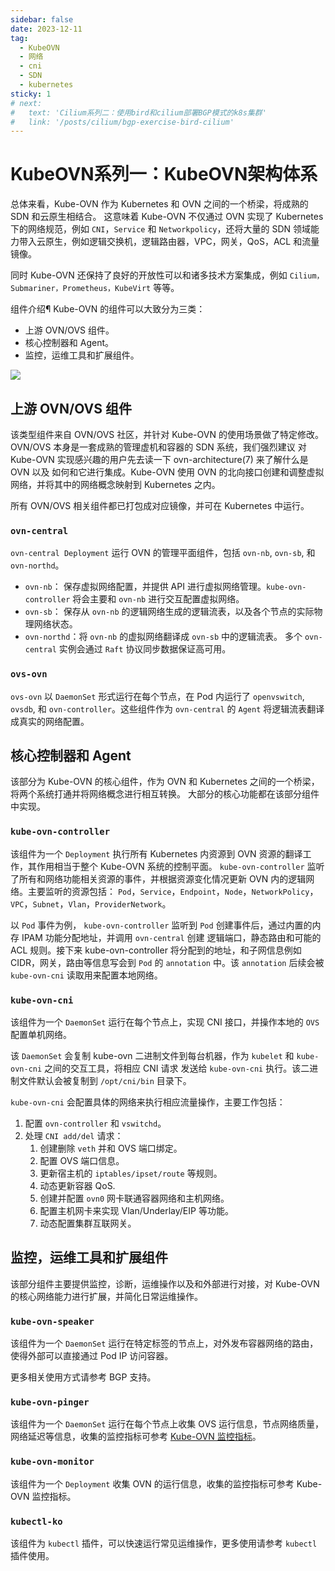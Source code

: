 ```yaml
---
sidebar: false
date: 2023-12-11
tag:
  - KubeOVN
  - 网络
  - cni
  - SDN
  - kubernetes
sticky: 1
# next:
#   text: 'Cilium系列二：使用bird和cilium部署BGP模式的k8s集群'
#   link: '/posts/cilium/bgp-exercise-bird-cilium'
---
```


# KubeOVN系列一：KubeOVN架构体系

总体来看，Kube-OVN 作为 Kubernetes 和 OVN 之间的一个桥梁，将成熟的 SDN 和云原生相结合。 这意味着 Kube-OVN 不仅通过 OVN 实现了 Kubernetes 下的网络规范，例如 `CNI`，`Service` 和 `Networkpolicy`，还将大量的 SDN 领域能力带入云原生，例如逻辑交换机，逻辑路由器，VPC，网关，QoS，ACL 和流量镜像。

同时 Kube-OVN 还保持了良好的开放性可以和诸多技术方案集成，例如 `Cilium，Submariner，Prometheus，KubeVirt` 等等。

组件介绍¶
Kube-OVN 的组件可以大致分为三类：

- 上游 OVN/OVS 组件。
- 核心控制器和 Agent。
- 监控，运维工具和扩展组件。

![](https://kubeovn.github.io/docs/v1.12.x/static/architecture.png)

## 上游 OVN/OVS 组件

该类型组件来自 OVN/OVS 社区，并针对 Kube-OVN 的使用场景做了特定修改。 OVN/OVS 本身是一套成熟的管理虚机和容器的 SDN 系统，我们强烈建议 对 Kube-OVN 实现感兴趣的用户先去读一下 ovn-architecture(7) 来了解什么是 OVN 以及 如何和它进行集成。Kube-OVN 使用 OVN 的北向接口创建和调整虚拟网络，并将其中的网络概念映射到 Kubernetes 之内。

所有 OVN/OVS 相关组件都已打包成对应镜像，并可在 Kubernetes 中运行。

### `ovn-central`

`ovn-central Deployment` 运行 OVN 的管理平面组件，包括 `ovn-nb`, `ovn-sb`, 和 `ovn-northd`。

- `ovn-nb`： 保存虚拟网络配置，并提供 API 进行虚拟网络管理。`kube-ovn-controller` 将会主要和 `ovn-nb` 进行交互配置虚拟网络。
- `ovn-sb`： 保存从 `ovn-nb` 的逻辑网络生成的逻辑流表，以及各个节点的实际物理网络状态。
- `ovn-northd`：将 `ovn-nb` 的虚拟网络翻译成 `ovn-sb` 中的逻辑流表。
多个 `ovn-central` 实例会通过 `Raft` 协议同步数据保证高可用。

### `ovs-ovn`

`ovs-ovn` 以 `DaemonSet` 形式运行在每个节点，在 Pod 内运行了 `openvswitch`, `ovsdb`, 和 `ovn-controller`。这些组件作为 `ovn-central` 的 `Agent` 将逻辑流表翻译成真实的网络配置。

## 核心控制器和 Agent

该部分为 Kube-OVN 的核心组件，作为 OVN 和 Kubernetes 之间的一个桥梁，将两个系统打通并将网络概念进行相互转换。 大部分的核心功能都在该部分组件中实现。

### `kube-ovn-controller`

该组件为一个 `Deployment` 执行所有 Kubernetes 内资源到 OVN 资源的翻译工作，其作用相当于整个 Kube-OVN 系统的控制平面。 `kube-ovn-controller` 监听了所有和网络功能相关资源的事件，并根据资源变化情况更新 OVN 内的逻辑网络。主要监听的资源包括： `Pod`，`Service`，`Endpoint`，`Node`，`NetworkPolicy`，`VPC`，`Subnet`，`Vlan`，`ProviderNetwork`。

以 `Pod` 事件为例， `kube-ovn-controller` 监听到 `Pod` 创建事件后，通过内置的内存 IPAM 功能分配地址，并调用 `ovn-central` 创建 逻辑端口，静态路由和可能的 ACL 规则。接下来 kube-ovn-controller 将分配到的地址，和子网信息例如 CIDR，网关，路由等信息写会到 `Pod` 的 `annotation` 中。该 `annotation` 后续会被 `kube-ovn-cni` 读取用来配置本地网络。

### `kube-ovn-cni`

该组件为一个 `DaemonSet` 运行在每个节点上，实现 CNI 接口，并操作本地的 `OVS` 配置单机网络。

该 `DaemonSet` 会复制 kube-ovn 二进制文件到每台机器，作为 `kubelet` 和 `kube-ovn-cni` 之间的交互工具，将相应 CNI 请求 发送给 `kube-ovn-cni` 执行。该二进制文件默认会被复制到 `/opt/cni/bin` 目录下。

`kube-ovn-cni` 会配置具体的网络来执行相应流量操作，主要工作包括： 

1. 配置 `ovn-controller` 和 `vswitchd`。
2. 处理 `CNI add/del` 请求： 
    1. 创建删除 `veth` 并和 OVS 端口绑定。 
    2. 配置 OVS 端口信息。 
    3. 更新宿主机的 `iptables/ipset/route` 等规则。 
    4. 动态更新容器 QoS. 
    5. 创建并配置 `ovn0` 网卡联通容器网络和主机网络。 
    6. 配置主机网卡来实现 Vlan/Underlay/EIP 等功能。 
    7. 动态配置集群互联网关。

## 监控，运维工具和扩展组件

该部分组件主要提供监控，诊断，运维操作以及和外部进行对接，对 Kube-OVN 的核心网络能力进行扩展，并简化日常运维操作。

### `kube-ovn-speaker`

该组件为一个 `DaemonSet` 运行在特定标签的节点上，对外发布容器网络的路由，使得外部可以直接通过 Pod IP 访问容器。

更多相关使用方式请参考 BGP 支持。

### `kube-ovn-pinger`

该组件为一个 `DaemonSet` 运行在每个节点上收集 OVS 运行信息，节点网络质量，网络延迟等信息，收集的监控指标可参考 [Kube-OVN 监控指标](https://kubeovn.github.io/docs/v1.12.x/reference/metrics/)。

### `kube-ovn-monitor`

该组件为一个 `Deployment` 收集 OVN 的运行信息，收集的监控指标可参考 Kube-OVN 监控指标。

### `kubectl-ko`

该组件为 `kubectl` 插件，可以快速运行常见运维操作，更多使用请参考 `kubectl` 插件使用。